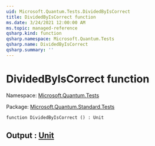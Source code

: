 ```yaml
---
uid: Microsoft.Quantum.Tests.DividedByIsCorrect
title: DividedByIsCorrect function
ms.date: 3/24/2021 12:00:00 AM
ms.topic: managed-reference
qsharp.kind: function
qsharp.namespace: Microsoft.Quantum.Tests
qsharp.name: DividedByIsCorrect
qsharp.summary: ''
---
```


# DividedByIsCorrect function

Namespace: [Microsoft.Quantum.Tests](xref:Microsoft.Quantum.Tests)

Package: [Microsoft.Quantum.Standard.Tests](https://nuget.org/packages/Microsoft.Quantum.Standard.Tests)




```qsharp
function DividedByIsCorrect () : Unit
```


## Output : [Unit](xref:microsoft.quantum.lang-ref.unit)

